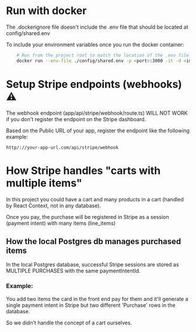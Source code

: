 # Run with docker
The .dockerignore file doesn't include the .env file that should be located at config/shared.env

To include your environment variables once you run the docker container:

``` bash 
    # Run from the project root to match the location of the .env file
    docker run --env-file ./config/shared.env -p <port>:3000 -it -d <image_name>
```


# Setup Stripe endpoints (webhooks) ⚠️
The webhook endpoint (app/api/stripe/webhook/route.ts) WILL NOT WORK if you don't register the endpoint on the Stripe dashboard. 

Based on the Public URL of your app, register the endpoint like the following example:
```
http/://your-app-url.com/api/stripe/webhook
```




# How Stripe handles "carts with multiple items"  
In this project you could have a cart and many products in a cart (handled by React Context, not in any database).

Once you pay, the purchase will be registered in Stripe as a session (payment intent) with many items (line_items)

## How the local Postgres db manages purchased items
In the local Postgres database, successful Stripe sessions are stored as MULTIPLE PURCHASES with the same paymentIntentId. 

### Example:

You add two items the card in the front end pay for them and it'll generate a single payment intent in Stripe but two different 'Purchase' rows in the database.

So we didn't handle the concept of a cart ourselves.


